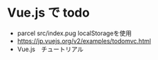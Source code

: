 # Vue.js で todo 
* parcel src/index.pug
localStorageを使用
* https://jp.vuejs.org/v2/examples/todomvc.html
* Vue.js　チュートリアル

##

